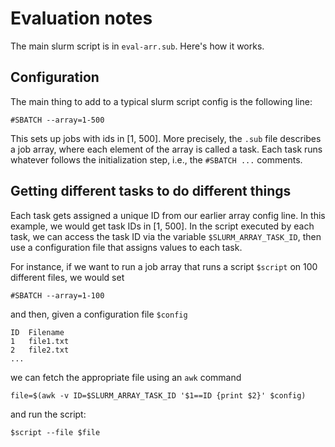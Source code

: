 # Evaluation notes

The main slurm script is in `eval-arr.sub`.  Here's how it works.

## Configuration
The main thing to add to a typical slurm script config is the following line:
```
#SBATCH --array=1-500
```
This sets up jobs with ids in [1, 500].  More precisely, the `.sub` file describes a job array, where each element of the array is called a task.  Each task runs whatever follows the initialization step, i.e., the `#SBATCH ...` comments.

## Getting different tasks to do different things
Each task gets assigned a unique ID from our earlier array config line.  In this example, we would get task IDs in [1, 500].  In the script executed by each task, we can access the task ID via the variable `$SLURM_ARRAY_TASK_ID`, then use a configuration file that assigns values to each task.

For instance, if we want to run a job array that runs a script `$script` on 100 different files, we would set
```
#SBATCH --array=1-100
```

and then, given a configuration file `$config`
```
ID  Filename
1   file1.txt
2   file2.txt
...
```

we can fetch the appropriate file using an `awk` command
```
file=$(awk -v ID=$SLURM_ARRAY_TASK_ID '$1==ID {print $2}' $config)
```

and run the script:
```
$script --file $file
```
